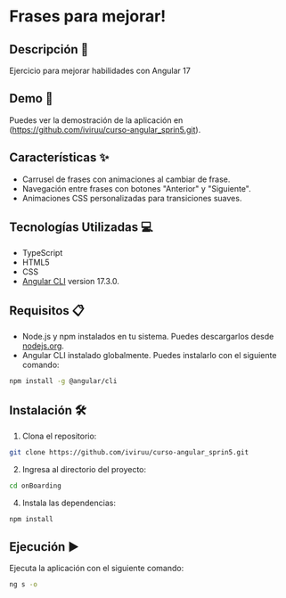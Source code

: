 # Frases para mejorar!

## Descripción 📄

Ejercicio para mejorar habilidades con Angular 17

## Demo 🚀

Puedes ver la demostración de la aplicación en (https://github.com/iviruu/curso-angular_sprin5.git).

## Características ✨

- Carrusel de frases con animaciones al cambiar de frase.
- Navegación entre frases con botones "Anterior" y "Siguiente".
- Animaciones CSS personalizadas para transiciones suaves.


## Tecnologías Utilizadas 💻

- TypeScript
- HTML5
- CSS 
- [Angular CLI](https://github.com/angular/angular-cli) version 17.3.0.

## Requisitos 📋

- Node.js y npm instalados en tu sistema. Puedes descargarlos desde [nodejs.org](https://nodejs.org/).
- Angular CLI instalado globalmente. Puedes instalarlo con el siguiente comando:

```bash
npm install -g @angular/cli
```

## Instalación 🛠️

1. Clona el repositorio:
```bash
git clone https://github.com/iviruu/curso-angular_sprin5.git
```

2. Ingresa al directorio del proyecto:
```bash
cd onBoarding
```

4. Instala las dependencias:
```bash
npm install
```


## Ejecución ▶️
Ejecuta la aplicación con el siguiente comando:
```bash
ng s -o
```






